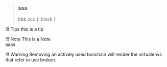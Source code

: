 > ### aaa
> bbb
> ccc
{:.block }

!!! Tips this is a tip

!!! Note
    This is a Note  
    aaas

!!! Warning 
Removing an actively used toolchain will render the virtualenvs that refer to use broken.